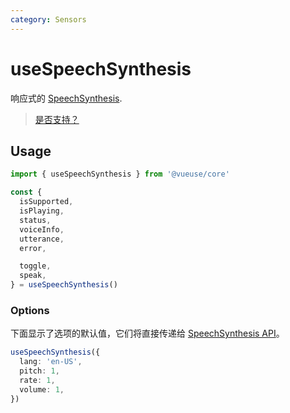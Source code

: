 ```yaml
---
category: Sensors
---
```


# useSpeechSynthesis

响应式的 [SpeechSynthesis](https://developer.mozilla.org/en-US/docs/Web/API/SpeechSynthesis).

> [是否支持？](https://caniuse.com/mdn-api_speechsynthesis)

## Usage

```ts
import { useSpeechSynthesis } from '@vueuse/core'

const {
  isSupported,
  isPlaying,
  status,
  voiceInfo,
  utterance,
  error,

  toggle,
  speak,
} = useSpeechSynthesis()
```

### Options

下面显示了选项的默认值，它们将直接传递给 [SpeechSynthesis API](https://developer.mozilla.org/en-US/docs/Web/API/SpeechSynthesis)。

```ts
useSpeechSynthesis({
  lang: 'en-US',
  pitch: 1,
  rate: 1,
  volume: 1,
})
```
